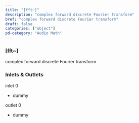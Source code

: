 ```yaml
---
title: "[fft~]"
description: "complex forward discrete Fourier transform"
bref: "complex forward discrete Fourier transform"
draft: false
categories: ["object"]
pd-category: "Audio Math"
---
```


### [fft~]

complex forward discrete Fourier transform

### Inlets & Outlets

inlet 0

 - dummy

outlet 0

 - dummy
 
